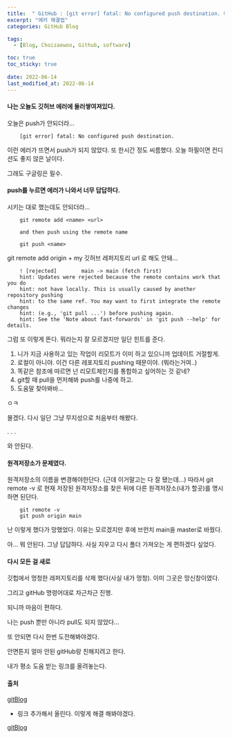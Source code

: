 ```yaml
---
title:  " GitHub : [git error] fatal: No configured push destination. 에러. "
excerpt: "에러 해결법"
categories: GitHub Blog

tags:
  - [Blog, Choizaewoo, Github, software]

toc: true
toc_sticky: true
 
date: 2022-06-14
last_modified_at: 2022-06-14
---
```



#### 나는 오늘도 깃허브 에러에 둘러쌓여져있다. 
 오늘은 push가 안되더라...

        [git error] fatal: No configured push destination.

 이런 에러가 뜨면서 push가 되지 않았다. 또 한시간 정도 씨름했다. 
 오늘 하필이면 컨디션도 좋지 않은 날이다.

 그래도 구글링은 필수. 


#### push를 누르면 에러가 나와서 너무 답답하다.
 시키는 대로 했는데도 안되더라...

        git remote add <name> <url>

        and then push using the remote name

        git push <name>

 git remote add origin + my 깃허브 레퍼지토리 url 로 해도 안돼...

        ! [rejected]        main -> main (fetch first)
        hint: Updates were rejected because the remote contains work that you do
        hint: not have locally. This is usually caused by another repository pushing
        hint: to the same ref. You may want to first integrate the remote changes
        hint: (e.g., 'git pull ...') before pushing again.
        hint: See the 'Note about fast-forwards' in 'git push --help' for details.

 그럼 또 이렇게 뜬다. 뭐라는지 잘 모르겠지만 일단 힌트를 준다.

1. 니가 지금 사용하고 있는 작업이 리모트가 이미 하고 있으니까 업데이트 거절할게.
2. 로컬이 아니야. 이건 다른 레포지토리 pushing 때문이야. (뭐라는거여..)
3. 똑같은 참조에  따르면 넌 리모트체인지를 통합하고 싶어하는 것 같네?
4. git할 때 pull을 먼저해봐 push를 나중에 하고.
5. 도움말 찾아봐바...

ㅇㅋ 

몰겠다. 다시 일단 그냥 무지성으로 처음부터 해봤다.

.
.
.

와 안된다.


#### 원격저장소가 문제였다.

원격저장소의 이름을 변경해야한단다. (근데 이거말고는 다 잘 됐는데...)
따라서 git remote -v 로 현재 저장된 원격저장소를 찾은 뒤에 다른 원격저장소(내가 할곳)를 명시하면 된단다.

        git remote -v
        git push origin main

난 이렇게 했다가 망했었다. 이유는 모르겠지만 후에 브런치 main을 master로 바꿨다.


아... 뭐 안된다. 그냥 답답하다. 사실 지우고 다시 폴더 가져오는 게 편하겠다 싶었다.


#### 다시 모든 걸 새로

 깃헙에서 멍청한 레퍼지토리를 삭제 했다(사실 내가 멍청). 이미 그곳은 망신창이였다.

 그리고 gitHub 명령어대로 차근차근 진행.

 되니까 마음이 편하다. 

 나는 push 뿐만 아니라 pull도 되지 않았다... 

 또 안되면 다시 한번 도전해봐야겠다.

 안면튼지 얼마 안된 gitHub랑 친해지려고 한다.

 내가 평소 도움 받는 링크를 올려놓는다. 



#### 출처  
[gitBlog](https://subicura.com/git/guide/basic.html#git-init-%E1%84%8C%E1%85%A5%E1%84%8C%E1%85%A1%E1%86%BC%E1%84%89%E1%85%A9-%E1%84%86%E1%85%A1%E1%86%AB%E1%84%83%E1%85%B3%E1%86%AF%E1%84%80%E1%85%B5, "gitBlog link")


 + 링크 추가해서 올린다. 이렇게 해결 해봐야겠다.

[gitBlog](https://velog.io/@juho00ng/fatal-No-configured-push-destination, "gitBlog link")






